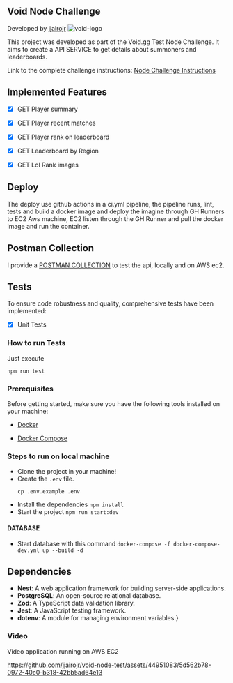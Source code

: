 ## Void Node Challenge
Developed by [jjairojr](https://github.com/jjairojr)
  ![void-logo](https://github.com/jjairojr/void-node-test/assets/44951083/6d0bf6d0-b7fa-47f8-86d6-e3e0d011b8f0)


This project was developed as part of the Void.gg Test Node Challenge. It aims to create a API SERVICE to get details about summoners and leaderboards.


Link to the complete challenge instructions: [Node Challenge Instructions](https://docs.google.com/document/d/1tSXfHrsE61bGgQ7nCmci19wVaMgGoIJRu-QNxOfOwIY/edit)


## Implemented Features


-  [x] GET Player summary

-  [x] GET Player recent matches

-  [x] GET Player rank on leaderboard

-  [x] GET Leaderboard by Region

-  [x] GET Lol Rank images


## Deploy
The deploy use github actions in a ci.yml pipeline, the pipeline runs, lint, tests 
and build a docker image and deploy the imagine through GH Runners to EC2 Aws machine,
EC2 listen through the GH Runner and pull the docker image and run the container.

## Postman Collection

I provide a [POSTMAN COLLECTION](https://drive.google.com/drive/u/1/folders/1DuBO87iL5HMdhapfZUJuKWWrVMaXlJ9_) to test the api, locally and on AWS ec2.
  

## Tests

To ensure code robustness and quality, comprehensive tests have been implemented:

-  [x] Unit Tests

### How to run Tests

Just execute

```
npm run test

```

### Prerequisites

Before getting started, make sure you have the following tools installed on your machine:

-  [Docker](https://www.docker.com/get-started)

-  [Docker Compose](https://docs.docker.com/compose/install/)

### Steps to run on local machine

* Clone the project in your machine!
* Create the ```.env``` file. 
	```
	cp .env.example .env
	```
* Install the dependencies ```npm install```
* Start the project ```npm run start:dev```

#### DATABASE
* Start database with this command
	 ```docker-compose -f docker-compose-dev.yml up --build -d```

## Dependencies
- **Nest**: A web application framework for building server-side applications.
- **PostgreSQL**: An open-source relational database.
- **Zod**: A TypeScript data validation library.
- **Jest**: A JavaScript testing framework.
- **dotenv**: A module for managing environment variables.}


### Video
Video application running on AWS EC2

https://github.com/jjairojr/void-node-test/assets/44951083/5d562b78-0972-40c0-b318-42bb5ad64e13



